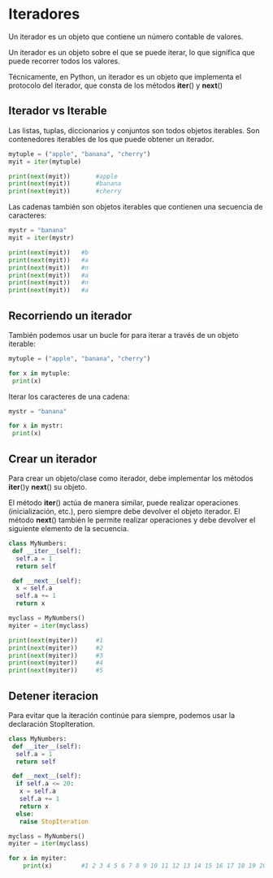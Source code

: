 # Iteradores 
Un iterador es un objeto que contiene un número contable de valores.

Un iterador es un objeto sobre el que se puede iterar, lo que significa que puede recorrer todos los valores.

Técnicamente, en Python, un iterador es un objeto que implementa el protocolo del iterador, que consta de los métodos __iter__() y __next__()

## Iterador vs Iterable
Las listas, tuplas, diccionarios y conjuntos son todos objetos iterables. Son contenedores iterables de los que puede obtener un iterador.
```python
mytuple = ("apple", "banana", "cherry")
myit = iter(mytuple)

print(next(myit))		#apple
print(next(myit))		#banana
print(next(myit))		#cherry
```

Las cadenas también son objetos iterables que contienen una secuencia de caracteres:
```python
mystr = "banana"
myit = iter(mystr)

print(next(myit))	#b
print(next(myit))	#a
print(next(myit))	#n
print(next(myit))	#a
print(next(myit))	#n
print(next(myit))	#a
```
## Recorriendo un iterador
También podemos usar un bucle for para iterar a través de un objeto iterable:
```python
mytuple = ("apple", "banana", "cherry")

for x in mytuple:
 print(x)
```
Iterar los caracteres de una cadena:
```python
mystr = "banana"

for x in mystr:
 print(x)
```
## Crear un iterador
Para crear un objeto/clase como iterador, debe implementar los métodos __iter__()y __next__() su objeto.

El método __iter__() actúa de manera similar, puede realizar operaciones (inicialización, etc.), pero siempre debe devolver el objeto iterador.
El método __next__() también le permite realizar operaciones y debe devolver el siguiente elemento de la secuencia.
```python
class MyNumbers:
 def __iter__(self):
  self.a = 1
  return self

 def __next__(self):
  x = self.a
  self.a += 1
  return x

myclass = MyNumbers()
myiter = iter(myclass)

print(next(myiter))		#1
print(next(myiter))		#2
print(next(myiter))		#3
print(next(myiter))		#4
print(next(myiter))		#5
```
## Detener iteracion
Para evitar que la iteración continúe para siempre, podemos usar la declaración StopIteration.
```python
class MyNumbers:
 def __iter__(self):
  self.a = 1
  return self

 def __next__(self):
  if self.a <= 20:
   x = self.a
   self.a += 1
   return x
  else:
   raise StopIteration

myclass = MyNumbers()
myiter = iter(myclass)

for x in myiter:
	print(x)		#1 2 3 4 5 6 7 8 9 10 11 12 13 14 15 16 17 18 19 20
```